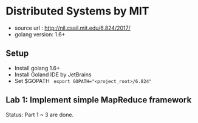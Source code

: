 Distributed Systems by MIT
==========

* source url : http://nil.csail.mit.edu/6.824/2017/
* golang version: 1.6+

## Setup
* Install golang 1.6+
* Install Goland IDE by JetBrains
* Set $GOPATH ``` export GOPATH="<project_root>/6.824"```


## Lab 1: Implement simple MapReduce framework
Status: Part 1 ~ 3 are done.
